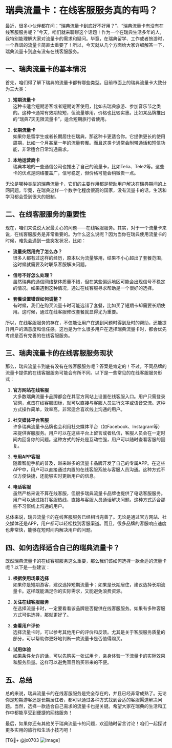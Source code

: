 # 瑞典流量卡：在线客服服务真的有吗？

最近，很多小伙伴都在问：“瑞典流量卡到底好不好用？”、“瑞典流量卡有没有在线客服服务呢？”今天，咱们就来聊聊这个话题！作为一个在瑞典生活多年的人，我特别能理解大家对流量卡的需求和疑问。毕竟，在瑞典留学、工作或者旅游时，一个靠谱的流量卡简直太重要了！所以，今天就从几个方面给大家详细解答一下，瑞典流量卡到底有没有在线客服服务。

## 一、瑞典流量卡的基本情况

首先，咱们得了解下瑞典的流量卡都有哪些类型。目前市面上的瑞典流量卡大致分为三大类：

1. **短期流量卡**  
   这种卡适合短期游客或者短期访客使用，比如去瑞典旅游、参加音乐节之类的。这种卡通常有效期较短，但流量够用，价格也比较实惠。比如某品牌推出的“瑞典7天无限流量卡”，适合短期旅行者使用。

2. **长期流量卡**  
   如果你是留学生或者长期居住在瑞典，那这种卡更适合你。它提供更长的使用周期，比如一个月甚至一年的流量套餐。而且这类卡通常会附带通话和短信功能，非常适合日常沟通需求。

3. **本地运营商卡**  
   瑞典本地的一些通信公司也推出了自己的流量卡，比如Telia、Tele2等。这些卡的优点是网络覆盖广，信号稳定，但价格可能会稍微贵一点。

无论是哪种类型的瑞典流量卡，它们的主要作用都是帮助用户解决在瑞典期间的上网问题。毕竟，在瑞典这样一个数字化程度很高的国家，没有流量卡的话，生活和学习都会受到很大的限制。

## 二、在线客服服务的重要性

现在，咱们来说说大家最关心的问题——在线客服服务。其实，对于一个流量卡来说，在线客服服务是非常重要的。为什么这么说呢？因为当你在瑞典使用流量卡的时候，难免会遇到一些突发状况，比如：

- **流量突然用完了怎么办？**  
  很多人都有过这样的经历，原本以为流量够用，结果不小心超出了套餐范围，这时候就需要及时联系客服解决问题。

- **信号不好怎么处理？**  
  虽然瑞典的通信网络整体质量不错，但在某些偏远地区可能会出现信号不稳定的情况。如果遇到这种情况，通过在线客服寻求帮助是一个很好的选择。

- **套餐设置错误如何调整？**  
  有时候，我们在购买流量卡时可能选错了套餐，比如买了短期卡却需要长期使用。这时候，通过在线客服修改套餐就显得尤为重要。

所以，在线客服服务的存在，不仅能让用户在遇到问题时得到及时的帮助，还能提升用户的满意度和信任感。这也是为什么很多用户在选择瑞典流量卡时，都会优先考虑是否有完善的在线客服服务。

## 三、瑞典流量卡的在线客服服务现状

那么，瑞典流量卡到底有没有在线客服服务呢？答案是肯定的！不过，不同品牌的流量卡提供的在线客服服务可能会有所不同。以下是一些常见的在线客服服务形式：

1. **官方网站在线客服**  
   大多数瑞典流量卡品牌都会在其官方网站上设置在线客服入口。用户只需登录官网，点击在线客服图标，就可以直接与客服人员进行文字或语音交流。这种方式操作简单，效率高，非常适合喜欢线上沟通的用户。

2. **社交媒体平台客服**  
   许多瑞典流量卡品牌也会利用社交媒体平台（如Facebook、Instagram等）来提供客服服务。用户可以在这些平台上留言或者私信，客服人员会在一定时间内回复你的问题。这种方式的好处是互动性强，用户可以随时查看客服的回复。

3. **专用APP客服**  
   随着智能手机的普及，越来越多的流量卡品牌开发了自己的专属APP。在这些APP中，用户可以直接通过内置的在线客服系统与客服人员沟通。这种方式不仅方便快捷，还能够实时更新用户的信息。

4. **电话客服**  
   虽然严格来说不算在线客服，但很多瑞典流量卡品牌也提供了电话客服服务。用户可以通过拨打客服热线，直接与客服人员通话解决问题。这种方式适合那些不习惯线上沟通的用户。

总体来说，瑞典流量卡的在线客服服务已经相当完善了。无论是通过官方网站、社交媒体还是APP，用户都可以轻松找到客服渠道。而且，很多品牌的客服响应速度也非常快，能够在短时间内解决用户的问题。

## 四、如何选择适合自己的瑞典流量卡？

既然瑞典流量卡的在线客服服务这么重要，那么我们该如何选择一款合适的流量卡呢？以下是一些建议：

1. **根据使用场景选择**  
   如果你是短期游客，建议选择短期流量卡；如果是长期居住，建议选择长期流量卡。这样既能满足你的实际需求，又能避免浪费资源。

2. **关注在线客服服务**  
   在选择流量卡时，一定要看看该品牌是否提供在线客服服务。如果有多种客服方式可供选择，那就更好了。

3. **查看用户评价**  
   选择流量卡时，可以参考其他用户的评价和反馈。尤其是关于客服服务质量的部分，可以帮助你更好地判断一款流量卡是否值得购买。

4. **试用体验**  
   如果条件允许的话，可以先购买一张试用卡，亲身体验一下流量卡的实际效果和服务质量。这样可以避免盲目购买带来的不便。

## 五、总结

总的来说，瑞典流量卡的在线客服服务是完全存在的，并且已经非常成熟了。无论你是短期游客还是长期居住者，都可以通过各种方式找到合适的客服渠道解决问题。当然，选择一款适合自己需求的流量卡也是关键。希望大家在瑞典的生活和工作中都能享受到便捷的网络服务！

最后，如果你还有其他关于瑞典流量卡的问题，欢迎随时留言讨论！咱们一起探讨更多实用的旅行和生活小技巧吧！

[TG💪+ @jx0703 ![Image](https://github.com/user-attachments/assets/dbca1d08-cadb-493c-b0ec-ad6f7a83f270)]